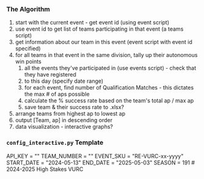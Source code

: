 
### The Algorithm
1. start with the current event - get event id (using event script)
2. use event id to get list of teams participating in that event (a teams script)
3. get information about our team in this event (event script with event id specified)
4. for all teams in that event in the same division, tally up their autonomous win points
   1. all the events they've participated in (use events script) - check that they have registered
   2. to this day (specify date range)
   3. for each event, find number of Qualification Matches - this dictates the max # of aps possible
   4. calculate the % success rate based on the team's total ap / max ap
   5. save team & their success rate  to .xlsx?
6. arrange teams from highest ap to lowest ap
7. output [Team, ap] in descending order
8. data visualization - interactive graphs? 

### `config_interactive.py` Template
API_KEY = ""
TEAM_NUMBER = ""
EVENT_SKU = "RE-VURC-xx-yyyy"
START_DATE = "2024-05-13"
END_DATE = "2025-05-03"
SEASON = 191 # 2024-2025 High Stakes VURC
